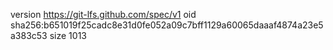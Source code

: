 version https://git-lfs.github.com/spec/v1
oid sha256:b651019f25cadc8e31d0fe052a09c7bff1129a60065daaaf4874a23e5a383c53
size 1013
